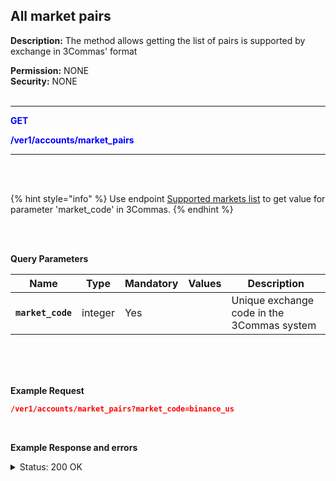 ## All market pairs<br>

**Description:** The method allows getting the list of pairs is supported by exchange in 3Commas' format<br>


**Permission:** NONE<br>
**Security:** NONE<br>
<br>

-------- 

<mark style="color:blue;background-color:white"> **GET**

<mark style="color:blue;background-color:white"> **/ver1/accounts/market_pairs**

-------- 

<br>
<br> 

{% hint style="info" %}
Use endpoint [Supported markets list](Market%20data/1.Supported%20markets%20list.md) to get value for parameter 'market_code' in 3Commas.
{% endhint %}

<br>
<br>

**Query Parameters**
<br>

| Name | Type |	Mandatory |	Values	| Description|
|------|------|-----------|-----------------|------------|
|**`market_code`**  | integer | Yes |	| Unique exchange code in the 3Commas system|

<br>
<br>
<br>

**Example Request**
<br>
```json
/ver1/accounts/market_pairs?market_code=binance_us
```
<br>

**Example Response and errors**

<details>
<summary>Status: 200 OK</summary>

```json
[
"BTC_ETH",
"BTC_LTC",
"BTC_BNB",
"BTC_NEO",
"ETH_QTUM",
"ETH_EOS",
"ETH_SNT",
"ETH_BNT",
"BTC_GAS",
"ETH_BNB",
"USDT_BTC",
]
```

</details>




